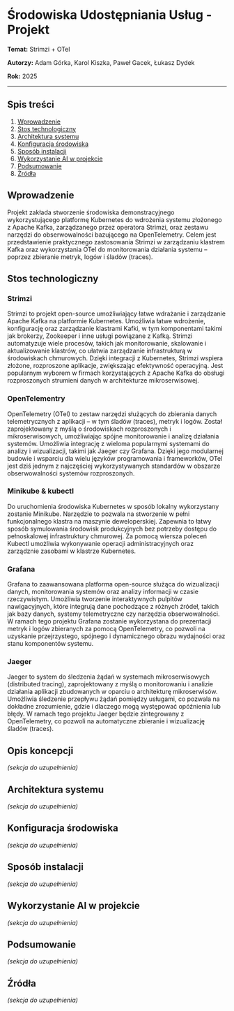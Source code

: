 # Środowiska Udostępniania Usług - Projekt

**Temat:** Strimzi + OTel

**Autorzy:** Adam Górka, Karol Kiszka, Paweł Gacek, Łukasz Dydek  

**Rok:** 2025

---

## Spis treści

1. [Wprowadzenie](#wprowadzenie)
2. [Stos technologiczny](#stos-technologiczny)
3. [Architektura systemu](#architektura-systemu)
4. [Konfiguracja środowiska](#konfiguracja-środowiska)
5. [Sposób instalacji](#sposób-instalacji)
6. [Wykorzystanie AI w projekcie](#wykorzystanie-ai-w-projekcie)
7. [Podsumowanie](#podsumowanie)
8. [Źródła](#źródła)


## Wprowadzenie

Projekt zakłada stworzenie środowiska demonstracyjnego wykorzystującego platformę Kubernetes do wdrożenia systemu złożonego z Apache Kafka, zarządzanego przez operatora Strimzi, oraz zestawu narzędzi do obserwowalności bazującego na OpenTelemetry. Celem jest przedstawienie praktycznego zastosowania Strimzi w zarządzaniu klastrem Kafka oraz wykorzystania OTel do monitorowania działania systemu – poprzez zbieranie metryk, logów i śladów (traces).

## Stos technologiczny

### Strimzi
Strimzi to projekt open-source umożliwiający łatwe wdrażanie i zarządzanie Apache Kafka na platformie Kubernetes. 
Umożliwia łatwe wdrożenie, konfigurację oraz zarządzanie klastrami Kafki, w tym komponentami takimi jak brokerzy, 
Zookeeper i inne usługi powiązane z Kafką. Strimzi automatyzuje wiele procesów, takich jak monitorowanie, skalowanie i aktualizowanie klastrów, 
co ułatwia zarządzanie infrastrukturą w środowiskach chmurowych. Dzięki integracji z Kubernetes, 
Strimzi wspiera złożone, rozproszone aplikacje, zwiększając efektywność operacyjną. 
Jest popularnym wyborem w firmach korzystających z Apache Kafka do obsługi rozproszonych strumieni danych w architekturze mikroserwisowej.

### OpenTelementry
OpenTelemetry (OTel) to zestaw narzędzi służących do zbierania danych telemetrycznych z aplikacji – w tym śladów (traces), metryk i logów.
Został zaprojektowany z myślą o środowiskach rozproszonych i mikroserwisowych, 
umożliwiając spójne monitorowanie i analizę działania systemów.
Umożliwia integrację z wieloma popularnymi systemami do analizy i wizualizacji, takimi jak Jaeger czy Grafana.
Dzięki jego modularnej budowie i wsparciu dla wielu języków programowania i frameworków, OTel jest dziś jednym z najczęściej wykorzystywanych standardów w obszarze obserwowalności systemów rozproszonych.

### Minikube & kubectl
Do uruchomienia środowiska Kubernetes w sposób lokalny wykorzystany zostanie Minikube.
Narzędzie to pozwala na stworzenie w pełni funkcjonalnego klastra na maszynie deweloperskiej.
Zapewnia to łatwy sposób symulowania środowisk produkcyjnych bez potrzeby dostępu do pełnoskalowej infrastruktury chmurowej.
Za pomocą wiersza poleceń Kubectl umożliwia wykonywanie operacji administracyjnych oraz zarządznie zasobami w klastrze Kubernetes. 

### Grafana
Grafana to zaawansowana platforma open-source służąca do wizualizacji danych, monitorowania systemów oraz analizy informacji w czasie rzeczywistym. 
Umożliwia tworzenie interaktywnych pulpitów nawigacyjnych, które integrują dane pochodzące z różnych źródeł, takich jak bazy danych, systemy telemetryczne czy narzędzia obserwowalności. 
W ramach tego projektu Grafana zostanie wykorzystana do prezentacji metryk i logów zbieranych za pomocą OpenTelemetry, 
co pozwoli na uzyskanie przejrzystego, spójnego i dynamicznego obrazu wydajności oraz stanu komponentów systemu.

### Jaeger
Jaeger to system do śledzenia żądań w systemach mikroserwisowych (distributed tracing), 
zaprojektowany z myślą o monitorowaniu i analizie działania aplikacji zbudowanych w oparciu o architekturę mikroserwisów. 
Umożliwia śledzenie przepływu żądań pomiędzy usługami, co pozwala na dokładne zrozumienie, gdzie i dlaczego mogą występować opóźnienia lub błędy. 
W ramach tego projektu Jaeger będzie zintegrowany z OpenTelemetry, co pozwoli na automatyczne zbieranie i wizualizację śladów (traces).

## Opis koncepcji

*(sekcja do uzupełnienia)*

## Architektura systemu

*(sekcja do uzupełnienia)*

## Konfiguracja środowiska

*(sekcja do uzupełnienia)*

## Sposób instalacji

*(sekcja do uzupełnienia)*

## Wykorzystanie AI w projekcie


*(sekcja do uzupełnienia)*

## Podsumowanie

*(sekcja do uzupełnienia)*

## Źródła

*(sekcja do uzupełnienia)*
